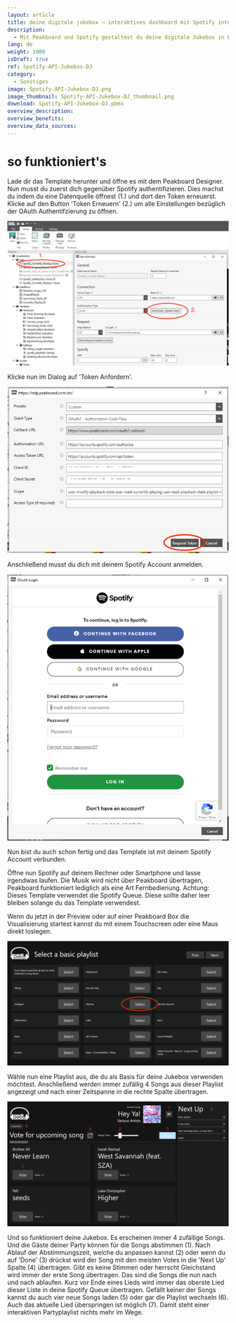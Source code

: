 ```yaml
---
layout: article
title: deine digitale jukebox – interaktives dashboard mit Spotify integration
description: 
  - Mit Peakboard und Spotify gestaltest du deine digitale Jukebox in Form eines interaktiven Dashboards! Mithilfe der Spotify-API und diesem Template wird deine Party blitzschnell zum Kracher.  Verbinde einfach einen Spotify Account und lade die Visualisierung auf eine Peakboard Box. Mithilfe eines Touchscreens oder einer Maus können deine Gäste nun interaktiv für Songs abstimmen. Platziere den Touchscreen, auf dem das Dashboard ist direkt auf der Tanzfläche und lass die selbst Gäste entscheiden welcher Song als nächstes gespielt wird ― so entsteht nach und nach die perfekte Playlist.
lang: de
weight: 1000
isDraft: true
ref: Spotify-API-Jukebox-DJ
category:
  - Sonstiges
image: Spotify-API-Jukebox-DJ.png
image_thumbnail: Spotify-API-Jukebox-DJ_thumbnail.png
download: Spotify-API-Jukebox-DJ.pbmx
overview_description:
overview_benefits:
overview_data_sources:
---
```

# so funktioniert's

Lade dir das Template herunter und öffne es mit dem Peakboard Designer. Nun musst du zuerst dich gegenüber Spotify authentifizieren. Dies machst du indem du eine Datenquelle öffnest (1.) und dort den Token erneuerst. Klicke auf den Button 'Token Erneuern' (2.) um alle Einstellungen bezüglich der OAuth Authentifzierung zu öffnen. 

![](img/update-spotify-datasource.png)

Klicke nun im Dialog auf 'Token Anfordern'.

![](img/request-spotify-token.png)

Anschließend musst du dich mit deinem Spotify Account anmelden.

![](img/login-to-spotify.png)

Nun bist du auch schon fertig und das Template ist mit deinem Spotify Account verbunden.

Öffne nun Spotify auf deinem Rechner oder Smartphone und lasse irgendwas laufen. Die Musik wird nicht über Peakboard übertragen, Peakboard funktioniert lediglich als eine Art Fernbedienung. Achtung: Dieses Template verwendet die Spotify Queue. Diese sollte daher leer bleiben solange du das Template verwendest.

Wenn du jetzt in der Preview oder auf einer Peakboard Box die Visualisierung startest kannst du mit einem Touchscreen oder eine Maus direkt loslegen.

![](img/select-spotify-playlist.png)

Wähle nun eine Playlist aus, die du als Basis für deine Jukebox verwenden möchtest. Anschließend werden immer zufällig 4 Songs aus dieser Playlist angezeigt und nach einer Zeitspanne in die rechte Spalte übertragen. 

![](img/jukebox-active.png)

Und so funktioniert deine Jukebox. Es erscheinen immer 4 zufällige Songs. Und die Gäste deiner Party können für die Songs abstimmen (1). Nach Ablauf der Abstimmungszeit, welche du anpassen kannst (2) oder wenn du auf 'Done' (3) drückst wird der Song mit den meisten Votes in die 'Next Up' Spalte (4) übertragen. Gibt es keine Stimmen oder herrscht Gleichstand wird immer der erste Song übertragen. Das sind die Songs die nun nach und nach ablaufen. Kurz vor Ende eines Lieds wird immer das oberste Lied dieser Liste in deine Spotify Queue übertragen. Gefällt keiner der Songs kannst du auch vier neue Songs laden (5) oder gar die Playlist wechseln (6). Auch das aktuelle Lied überspringen ist möglich (7). Damit steht einer interaktiven Partyplaylist nichts mehr im Wege.
